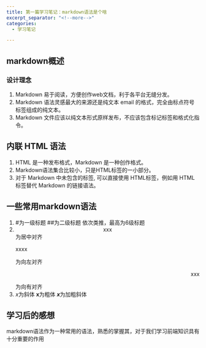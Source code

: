```yaml
---
title: 第一篇学习笔记：markdown语法是个啥
excerpt_separator: "<!--more-->"
categories:
  - 学习笔记

---
```


## markdown概述
### 设计理念
1. Markdown 易于阅读，方便创作web文档，利于各平台无缝分发。
2. Markdown 语法灵感最大的来源还是纯文本 email 的格式，完全由标点符号标签组成的纯文本。
3. Markdown 文件应该以纯文本形式原样发布，不应该包含标记标签和格式化指令。

<!--more-->

## 内联 HTML 语法
1. HTML 是一种发布格式，Markdown 是一种创作格式。
2. Markdown语法集合比较小，只是HTML标签的一小部分。
3. 对于 Markdown 中未包含的标签, 可以直接使用 HTML标签，例如用 HTML <a> 标签替代 Markdown 的链接语法。
	
## 一些常用markdown语法
1. #为一级标题 ##为二级标题 依次类推，最高为6级标题
2. <center>xxx</center>为居中对齐<p align="left">xxxx</p>为向左对齐<p align="right">xxx</p>为向有对齐
3. *x*为斜体 **x**为粗体 ***x***为加粗斜体

## 学习后的感想
markdown语法作为一种常用的语法，熟悉的掌握其，对于我们学习前端知识具有十分重要的作用
